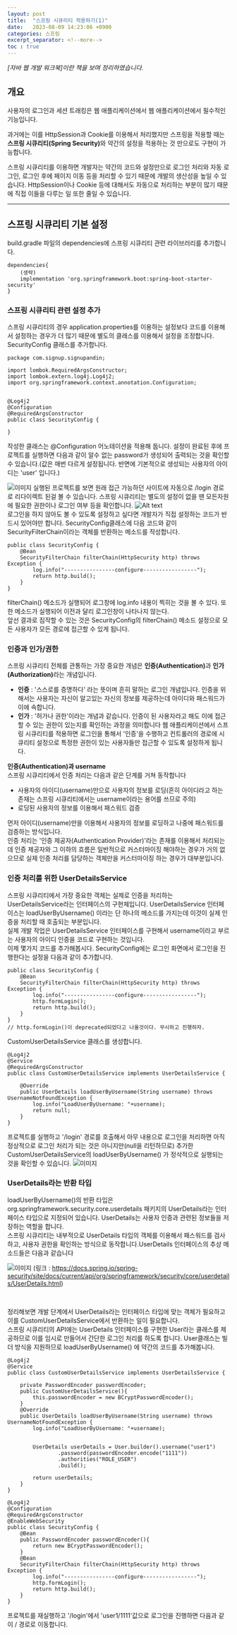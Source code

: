 ```yaml
---
layout: post
title:  "스프링 시큐리티 적용하기(1)"
date:   2023-08-09 14:23:06 +0900
categories: 스프링
excerpt_separator: <!--more-->
toc : true
---
```

<i>[자바 웹 개발 워크북]이란 책을 보며 정리하였습니다.</i>
## 개요
사용자의 로그인과 세션 트래킹은 웹 애플리케이션에서 웹 애플리케이션에서 필수적인 기능입니다.
<!--more-->
과거에는 이를 HttpSession과 Cookie를 이용해서 처리했지만 스프링을 적용할 때는 <b>스프링 시큐리티(Spring Security)</b>와 약간의 설정을 적용하는 것 만으로도 구현이 가능합니다.

스프링 시큐리티를 이용하면 개발자는 약간의 코드와 설정만으로 로그인 처리와 자동 로그인, 로그인 후에 페이지 이동 등을 처리할 수 있기 때문에 개발의 생산성을 높일 수 있습니다. HttpSession이나 Cookie 등에 대해서도 자동으로 처리하는 부분이 많기 때문에 직접 이들을 다루는 일 또한 줄일 수 있습니다.
***

## 스프링 시큐리티 기본 설정
build.gradle 파일의 dependencies에 스프링 시큐리티 관련 라이브러리를 추가합니다.
```
dependencies{
    (생략)
    implementation 'org.springframework.boot:spring-boot-starter-security'
}
```
### 스프링 시큐리티 관련 설정 추가
스프링 시큐리티의 경우 application.properties를 이용하는 설정보다 코드를 이용해서 설정하는 경우가 더 많기 때문에 별도의 클래스를 이용해서 설정을 조정합니다.<br>
SecurityConfig 클래스를 추가합니다.
```
package com.signup.signupandin;

import lombok.RequiredArgsConstructor;
import lombok.extern.log4j.Log4j2;
import org.springframework.context.annotation.Configuration;


@Log4j2
@Configuration
@RequiredArgsConstructor
public class SecurityConfig {

}
```
작성한 클래스는 @Configuration 어노테이션을 적용해 둡니다. 설정이 완료된 후에 프로젝트를 실행하면 다음과 같이 알수 없는 password가 생성되어 출력되는 것을 확인할 수 있습니다.(값은 매번 다르게 설정됩니다. 반면에 기본적으로 생성되는 사용자의 아이디는 'user' 입니다.)

![이미지](/assets/스프링/sp1.png)
실행된 프로젝트를 보면 원래 접근 가능하던 사이트에 자동으로 /login 경로로 리다이렉트 된걸 볼 수 있습니다. 스프링 시큐리티는 별도의 설정이 없을 땐 모든자원에 필요한 권한이나 로그인 여부 등을 확인합니다.
![Alt text](/assets/스프링/sp2.png)
<br>
로그인을 하지 않아도 볼 수 있도록 설정하고 싶다면 개발자가 직접 설정하는 코드가 반드시 있어야만 합니다. SecurityConfig클래스에 다음 코드와 같이 SecurityFilterChain이라는 객체를 반환하는 메소드를 작성합니다.
```
public class SecurityConfig {
    @Bean
    SecurityFilterChain filterChain(HttpSecurity http) throws Exception {
        log.info("----------------configure-----------------");
        return http.build();
    }
}
```
filterChain() 메소드가 실행되어 로그창에 log.info 내용이 찍히는 것을 볼 수 있다. 또한 메소드가 실행되어 이전과 달리 로그인창이 나타나지 않는다.
<br>
앞선 결과로 짐작할 수 있는 것은 SecurityConfig의 filterChain() 메소드 설정으로 모든 사용자가 모든 경로에 접근할 수 있게 됩니다.

### 인증과 인가/권한
스프링 시큐리티 전체를 관통하는 가장 중요한 개념은 <b>인증(Authentication)</b>과 <b>인가(Authorization)</b>라는 개념입니다.
- <b>인증</b> : '스스로를 증명하다' 라는 뜻이며 흔히 말하는 로그인 개념입니다. 인증을 위해서는 사용자는 자신이 알고있는 자신의 정보를 제공하는데 아이디와 패스워드가 이에 속합니다.
- <b>인가</b> : '허가나 권한'이라는 개념과 같습니다. 인증이 된 사용자라고 해도 이에 접근할 수 있는 권한이 있는지를 확인하는 과정을 의미합니다
웹 애플리케이션에서 스프링 시큐리티를 적용하면 로그인을 통해서 '인증'을 수행하고 컨트롤러의 경로에 시큐리티 설정으로 특정한 권한이 있는 사용자들만 접근할 수 있도록 설정하게 됩니다.

<b>인증(Authentication)과 username</b><br>
스프링 시큐리티에서 인증 처리는 다음과 같은 단계를 거쳐 동작합니다
- 사용자의 아이디(username)만으로 사용자의 정보를 로딩(흔히 아이디라고 하는 존재는 스프링 시큐리티에서는 username이라는 용어를 쓰므로 주의)
- 로딩된 사용자의 정보를 이용해서 패스워드 검증

먼저 아이디(username)만을 이용해서 사용자의 정보를 로딩하고 나중에 패스워드를 검증하는 방식입니다.<br>
인증 처리는 '인증 제공자(Authentication Provider)'라는 존재를 이용해서 처리되는데 인증 제공자와 그 이하의 흐름은 일반적으로 커스터마이징 해야하는 경우가 거의 없으므로 실제 인증 처리를 담당하는 객체만을 커스터마이징 하는 경우가 대부분입니다.

### 인증 처리를 위한 UserDetailsService
스프링 시큐리티에서 가장 중요한 객체는 실제로 인증을 처리하는 UserDetailsService라는 인터페이스의 구현체입니다. UserDetailsService 인터페이스는 loadUserByUsername() 이라는 단 하나의 메소드를 가지는데 이것이 실제 인증을 처리할 때 호출되는 부분입니다.
<br>
실제 개발 작업은 UserDetailsService 인터페이스를 구현해서 username이라고 부르는 사용자의 아이디 인증을 코드로 구현하는 것입니다.
<br>
이제 몇가지 코드를 추가해봅시다.
SecurityConfig에는 로그인 화면에서 로그인을 진행한다는 설정을 다음과 같이 추가합니다.
```
public class SecurityConfig {
    @Bean
    SecurityFilterChain filterChain(HttpSecurity http) throws Exception {
        log.info("----------------configure-----------------");
        http.formLogin();
        return http.build();
    }
}
// http.formLogin()이 deprecated되었다고 나올것이다. 무시하고 진행하자.
```

CustomUserDetailsService 클래스를 생성합니다.

```
@Log4j2
@Service
@RequiredArgsConstructor
public class CustomUserDetailsService implements UserDetailsService {

    @Override
    public UserDetails loadUserByUsername(String username) throws UsernameNotFoundException {
        log.info("LoadUserByUsername: "+username);
        return null;
    }
}
```
프로젝트를 실행하고 '/login' 경로를 호출해서 아무 내용으로 로그인을 처리하면 아직 정상적으로 로그인 처리가 되는 것은 아니지만(null을 리턴하므로) 추가한 CustomUserDetailsService의 loadUserByUsername() 가 정삭적으로 실행되는 것을 확인할 수 있습니다.
![이미지](/assets/스프링/sp3.png)

### UserDetails라는 반환 타입

loadUserByUsername()의 반환 타입은 org.springframework.security.core.userdetails 패키지의 UserDetails라는 인터페이스 타입으로 지정되어 있습니다. UserDetails는 사용자 인증과 관련된 정보들을 저장하는 역할을 합니다.<br>
스프링 시큐리티는 내부적으로 UserDetails 타입의 객체를 이용해서 패스워드를 검사하고, 사용자 권한을 확인하는 방식으로 동작합니다.UserDetails 인터페이스의 추상 메소드들은 다음과 같습니다

![이미지](/assets/스프링/UserDetailsAPI.png)
(링크 : https://docs.spring.io/spring-security/site/docs/current/api/org/springframework/security/core/userdetails/UserDetails.html)

<br>

정리해보면 개발 단계에서 UserDetails라는 인터페이스 타입에 맞는 객체가 필요하고 이를 CustomUserDetailsService에서 반환하는 일이 필요합니다.
<br>
스프링 시큐리티의 API에는 UserDetails 인터페이스를 구현한 User라는 클래스를 제공하므로 이를 임시로 만들어서 간단한 로그인 처리를 하도록 합니다. User클래스는 빌더 방식을 지원하므로 loadUserByUsername() 에 약간의 코드를 추가해봅니다.
```
@Log4j2
@Service
public class CustomUserDetailsService implements UserDetailsService {

    private PasswordEncoder passwordEncoder;
    public CustomUserDetailsService(){
        this.passwordEncoder = new BCryptPasswordEncoder();
    }
    @Override
    public UserDetails loadUserByUsername(String username) throws UsernameNotFoundException {
        log.info("LoadUserByUsername: "+username);


        UserDetails userDetails = User.builder().username("user1")
                .password(passwordEncoder.encode("1111"))
                .authorities("ROLE_USER")
                .build();

        return userDetails;
    }
}
```
```
@Log4j2
@Configuration
@RequiredArgsConstructor
@EnableWebSecurity
public class SecurityConfig {
    @Bean
    public PasswordEncoder passwordEncoder(){
        return new BCryptPasswordEncoder();
    }
    @Bean
    SecurityFilterChain filterChain(HttpSecurity http) throws Exception {
        log.info("----------------configure-----------------");
        http.formLogin();
        return http.build();
    }
}
```
프로젝트를 재실행하고 '/login'에서 'user1/1111'값으로 로그인을 진행하면 다음과 같이 / 경로로 이동합니다.